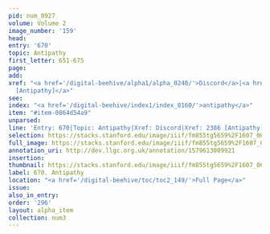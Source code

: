 ```yaml
---
pid: num_0927
volume: Volume 2
image_number: '159'
head: 
entry: '670'
topic: Antipathy
first_letter: 651-675
page: 
add: 
xref: "<a href='/digital-beehive/alpha1/alpha_0240/'>Discord</a>|<a href='/digital-beehive/toc/toc2_413/'>2386
  [Antipathy]</a>"
see: 
index: "<a href='/digital-beehive/index1/index_0160/'>antipathy</a>"
item: "#item-0864d54a9"
unparsed: 
line: 'Entry: 670|Topic: Antipathy|Xref: Discord|Xref: 2386 [Antipathy]|Index: antipathy|#item-0864d54a9'
selection: https://stacks.stanford.edu/image/iiif/fm855tg5659%2F1607_0626/395,4064,2908,940/full/0/default.jpg
full_image: https://stacks.stanford.edu/image/iiif/fm855tg5659%2F1607_0626/full/full/0/default.jpg
annotation_uri: http://dev.llgc.org.uk/annotation/1579613009921
insertion: 
thumbnail: https://stacks.stanford.edu/image/iiif/fm855tg5659%2F1607_0626/395,4064,600,180/250,/0/default.jpg
label: 670. Antipathy
location: "<a href='/digital-beehive/toc/toc2_149/'>Full Page</a>"
issue: 
also_in_entry: 
order: '296'
layout: alpha_item
collection: num3
---
```

